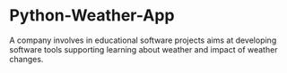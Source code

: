 # Python-Weather-App
A company involves in educational software projects aims at developing software tools supporting  learning about weather and impact of weather changes.
